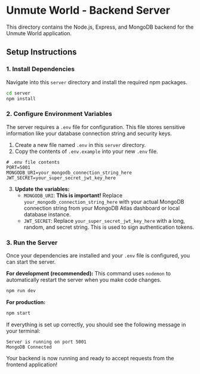# Unmute World - Backend Server

This directory contains the Node.js, Express, and MongoDB backend for the Unmute World application.

## Setup Instructions

### 1. Install Dependencies

Navigate into this `server` directory and install the required npm packages.

```bash
cd server
npm install
```

### 2. Configure Environment Variables

The server requires a `.env` file for configuration. This file stores sensitive information like your database connection string and security keys.

1.  Create a new file named `.env` in this `server` directory.
2.  Copy the contents of `.env.example` into your new `.env` file.

```
# .env file contents
PORT=5001
MONGODB_URI=your_mongodb_connection_string_here
JWT_SECRET=your_super_secret_jwt_key_here
```

3.  **Update the variables:**
    *   `MONGODB_URI`: **This is important!** Replace `your_mongodb_connection_string_here` with your actual MongoDB connection string from your MongoDB Atlas dashboard or local database instance.
    *   `JWT_SECRET`: Replace `your_super_secret_jwt_key_here` with a long, random, and secret string. This is used to sign authentication tokens.

### 3. Run the Server

Once your dependencies are installed and your `.env` file is configured, you can start the server.

**For development (recommended):**
This command uses `nodemon` to automatically restart the server when you make code changes.

```bash
npm run dev
```

**For production:**

```bash
npm start
```

If everything is set up correctly, you should see the following message in your terminal:

```
Server is running on port 5001
MongoDB Connected
```

Your backend is now running and ready to accept requests from the frontend application!
